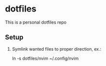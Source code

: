 # dotfiles
This is a personal dotfiles repo

## Setup
1. Symlink wanted files to proper direction, ex.:

    ln -s dotfiles/nvim ~/.config/nvim

